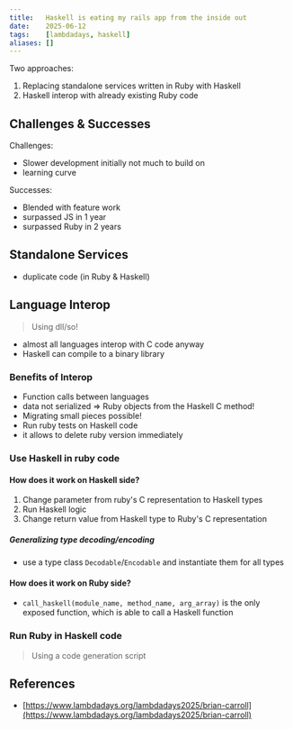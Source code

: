 ```yaml
---
title:   Haskell is eating my rails app from the inside out
date:    2025-06-12
tags:    [lambdadays, haskell]
aliases: []
---
```


Two approaches:

1. Replacing standalone services written in Ruby with Haskell
2. Haskell interop with already existing Ruby code


## Challenges & Successes

Challenges:

- Slower development initially not much to build on
- learning curve

Successes:

- Blended with feature work
- surpassed JS in 1 year
- surpassed Ruby in 2 years

## Standalone Services

- duplicate code (in Ruby & Haskell)

## Language Interop

> Using dll/so!

- almost all languages interop with C code anyway
- Haskell can compile to a binary library

### Benefits of Interop

- Function calls between languages
- data not serialized => Ruby objects from the Haskell C method!
- Migrating small pieces possible!
- Run ruby tests on Haskell code
- it allows to delete ruby version immediately

### Use Haskell in ruby code

#### How does it work on Haskell side?

1. Change parameter from ruby's C representation to Haskell types
2. Run Haskell logic
3. Change return value from Haskell type to Ruby's C representation

##### Generalizing type decoding/encoding

- use a type class `Decodable`/`Encodable` and instantiate them for all types

#### How does it work on Ruby side?

- `call_haskell(module_name, method_name, arg_array)` is the only exposed
  function, which is able to call a Haskell function

### Run Ruby in Haskell code

> Using a code generation script

## References

-  [https://www.lambdadays.org/lambdadays2025/brian-carroll](https://www.lambdadays.org/lambdadays2025/brian-carroll)

